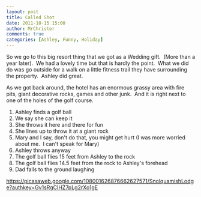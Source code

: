 ```yaml
---
layout: post
title: Called Shot
date: 2011-10-15 15:00
author: MrChrister
comments: true
categories: [Ashley, Funny, Holiday]
---
```

So we go to this big resort thing that we got as a Wedding gift.  (More than a year later).  We had a lovely time but that is hardly the point.  What we did do was go outside for a walk on a little fitness trail they have surrounding the property.  Ashley did great.

As we got back around, the hotel has an enormous grassy area with fire pits, giant decorative rocks, games and other junk.  And it is right next to one of the holes of the golf course.
<ol>
	<li>Ashley finds a golf ball</li>
	<li>We say she can keep it</li>
	<li>She throws it here and there for fun</li>
	<li>She lines up to throw it at a giant rock</li>
	<li>Mary and I say, don't do that, you might get hurt (I was more worried about me.  I can't speak for Mary)</li>
	<li>Ashley throws anyway</li>
	<li>The golf ball flies 15 feet from Ashley to the rock</li>
	<li>The golf ball flies 14.5 feet from the rock to Ashley's forehead</li>
	<li>Dad falls to the ground laughing</li>
</ol>
<a href="https://picasaweb.google.com/108001626876662627571/SnolquamishLodge?authkey=Gv1sRgCIHZ7pLg2rXo1gE">https://picasaweb.google.com/108001626876662627571/SnolquamishLodge?authkey=Gv1sRgCIHZ7pLg2rXo1gE</a>
